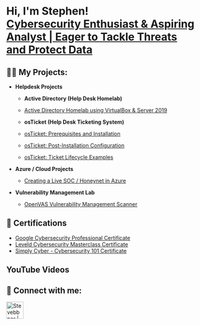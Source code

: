 <h1>Hi, I'm Stephen! <br/> <a href="https://www.linkedin.com/in/stephenabner/">Cybersecurity Enthusiast & Aspiring Analyst | Eager to Tackle Threats and Protect Data</a> <!--<a href="">YouTube</a></h1> -->

<h2>👨‍💻 My Projects:</h2>

- <b>Helpdesk Projects</b>

  - <b>Active Directory (Help Desk Homelab)</b>
  - [Active Directory Homelab using VirtualBox & Server 2019](https://github.com/steveabner/S2016-Helpdesk/tree/main)

  - <b>osTicket (Help Desk Ticketing System)</b>
  - [osTicket: Prerequisites and Installation](https://github.com/steveabner/osticket-prereqs)
  - [osTicket: Post-Installation Configuration](https://github.com/steveabner/post-install-config)
  - [osTicket: Ticket Lifecycle Examples](https://github.com/steveabner/ticket-lifecycle)
    
- <b>Azure / Cloud Projects</b>
  - [Creating a Live SOC / Honeynet in Azure](https://github.com/steveabner/Cloud-SOC)
    
- <b>Vulnerability Management Lab</b>
  - [OpenVAS Vulnerability Management Scanner](https://github.com/steveabner/Vulnerability-Management)

    
<!--- <b>Challenges</b>
  - [30-Day MyDFIR SOC Analyst Challenge](https://github.com/steveabner/MyDFIR-SOC-Analyst-challenge) -->

<h2>📃 Certifications</h2>

  - [Google Cybersecurity Professional Certificate](https://www.coursera.org/account/accomplishments/specialization/F2H3SA6KQJB5)
  - [Leveld Cybersecurity Masterclass Certificate](https://app.kajabi.com/certificates/27bce230)
  - [Simply Cyber - Cybersecurity 101 Certificate](https://github.com/steveabner/Certificates)


<h2> YouTube Videos</h2>


<h2> 🤳 Connect with me:</h2>

[<img align="left" alt="Stevebbner | LinkedIn" width="45px" src="https://img.icons8.com/glyph-neue/64/228BE6/linkedin.png" alt="linkedin" />][linkedin]
<!--[<img align="left" alt="Stevebbner | YouTube" width="22px" src="[https://icons8.com/icon/19318/youtube]" />][youtube]
-->
<!--[<img align="left" alt="Steveabner | Twitter" width="22px" src="https://cdn.jsdelivr.net/npm/simple-icons@v3/icons/twitter.svg" />][twitter]
[<img align="left" alt="Steveabner| Instagram" width="22px" src="https://cdn.jsdelivr.net/npm/simple-icons@v3/icons/instagram.svg" />][Instagram]
-->


[youtube]: https://www.youtube.com/@steve.dabner
[linkedin]: https://www.linkedin.com/in/stephenabner/
<!--[twitter]: https://twitter.com/steveabner
[instagram]: https://www.instagram.com/steveabner/
-->

<!--
**steveabner/steveabner** is a ✨ _special_ ✨ repository because its `README.md` (this file) appears on your GitHub profile.

Here are some ideas to get you started:

- 🔭 I’m currently working on ...
- 🌱 I’m currently learning ...
- 👯 I’m looking to collaborate on ...
- 🤔 I’m looking for help with ...
- 💬 Ask me about ...
- 📫 How to reach me: ...
- 😄 Pronouns: ...
- ⚡ Fun fact: ...
-->
